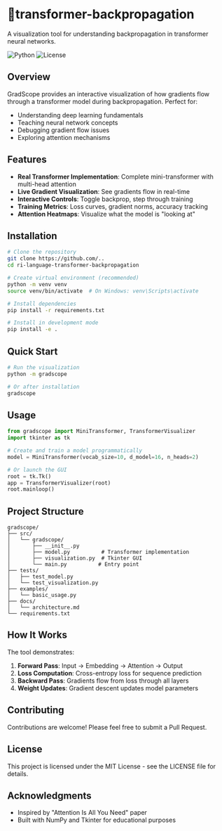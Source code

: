 # 🔬transformer-backpropagation

A visualization tool for understanding backpropagation in transformer neural networks.

![Python](https://img.shields.io/badge/python-3.8+-blue.svg)
![License](https://img.shields.io/badge/license-MIT-green.svg)

## Overview

GradScope provides an interactive visualization of how gradients flow through a transformer model during backpropagation. Perfect for:
- Understanding deep learning fundamentals
- Teaching neural network concepts
- Debugging gradient flow issues
- Exploring attention mechanisms

## Features

- **Real Transformer Implementation**: Complete mini-transformer with multi-head attention
- **Live Gradient Visualization**: See gradients flow in real-time
- **Interactive Controls**: Toggle backprop, step through training
- **Training Metrics**: Loss curves, gradient norms, accuracy tracking
- **Attention Heatmaps**: Visualize what the model is "looking at"

## Installation

```bash
# Clone the repository
git clone https://github.com/..
cd ri-language-transformer-backpropagation

# Create virtual environment (recommended)
python -m venv venv
source venv/bin/activate  # On Windows: venv\Scripts\activate

# Install dependencies
pip install -r requirements.txt

# Install in development mode
pip install -e .
```

## Quick Start

```bash
# Run the visualization
python -m gradscope

# Or after installation
gradscope
```

## Usage

```python
from gradscope import MiniTransformer, TransformerVisualizer
import tkinter as tk

# Create and train a model programmatically
model = MiniTransformer(vocab_size=10, d_model=16, n_heads=2)

# Or launch the GUI
root = tk.Tk()
app = TransformerVisualizer(root)
root.mainloop()
```

## Project Structure

```
gradscope/
├── src/
│   └── gradscope/
│       ├── __init__.py
│       ├── model.py          # Transformer implementation
│       ├── visualization.py  # Tkinter GUI
│       └── main.py          # Entry point
├── tests/
│   ├── test_model.py
│   └── test_visualization.py
├── examples/
│   └── basic_usage.py
├── docs/
│   └── architecture.md
└── requirements.txt
```

## How It Works

The tool demonstrates:
1. **Forward Pass**: Input → Embedding → Attention → Output
2. **Loss Computation**: Cross-entropy loss for sequence prediction
3. **Backward Pass**: Gradients flow from loss through all layers
4. **Weight Updates**: Gradient descent updates model parameters

## Contributing

Contributions are welcome! Please feel free to submit a Pull Request.

## License

This project is licensed under the MIT License - see the LICENSE file for details.

## Acknowledgments

- Inspired by "Attention Is All You Need" paper
- Built with NumPy and Tkinter for educational purposes

